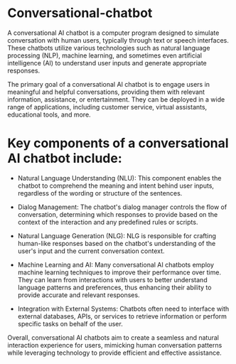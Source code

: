 # Conversational-chatbot
A conversational AI chatbot is a computer program designed to simulate conversation with human users, typically through text or speech interfaces. These chatbots utilize various technologies such as natural language processing (NLP), machine learning, and sometimes even artificial intelligence (AI) to understand user inputs and generate appropriate responses.

The primary goal of a conversational AI chatbot is to engage users in meaningful and helpful conversations, providing them with relevant information, assistance, or entertainment. They can be deployed in a wide range of applications, including customer service, virtual assistants, educational tools, and more.

# Key components of a conversational AI chatbot include:

- Natural Language Understanding (NLU): This component enables the chatbot to comprehend the meaning and intent behind user inputs, regardless of the wording or structure of the sentences.

- Dialog Management: The chatbot's dialog manager controls the flow of conversation, determining which responses to provide based on the context of the interaction and any predefined rules or scripts.

- Natural Language Generation (NLG): NLG is responsible for crafting human-like responses based on the chatbot's understanding of the user's input and the current conversation context.

- Machine Learning and AI: Many conversational AI chatbots employ machine learning techniques to improve their performance over time. They can learn from interactions with users to better understand language patterns and preferences, thus enhancing their ability to provide accurate and relevant responses.

- Integration with External Systems: Chatbots often need to interface with external databases, APIs, or services to retrieve information or perform specific tasks on behalf of the user.

Overall, conversational AI chatbots aim to create a seamless and natural interaction experience for users, mimicking human conversation patterns while leveraging technology to provide efficient and effective assistance.
